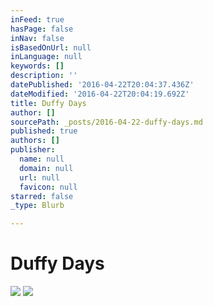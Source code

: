 ```yaml
---
inFeed: true
hasPage: false
inNav: false
isBasedOnUrl: null
inLanguage: null
keywords: []
description: ''
datePublished: '2016-04-22T20:04:37.436Z'
dateModified: '2016-04-22T20:04:19.692Z'
title: Duffy Days
author: []
sourcePath: _posts/2016-04-22-duffy-days.md
published: true
authors: []
publisher:
  name: null
  domain: null
  url: null
  favicon: null
starred: false
_type: Blurb

---
```

# Duffy Days
![](https://the-grid-user-content.s3-us-west-2.amazonaws.com/4f989dd3-d827-41e0-9c85-c216fdc45d38.jpg)
![](https://the-grid-user-content.s3-us-west-2.amazonaws.com/0105b5df-bbcd-4d59-a633-1803ac7a8c22.jpg)